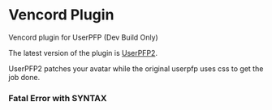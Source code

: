 # Vencord Plugin
Vencord plugin for UserPFP (Dev Build Only)

The latest version of the plugin is [UserPFP2](https://github.com/UserPFP/vencordplugin/tree/main/userpfp2).

UserPFP2 patches your avatar while the original userpfp uses css to get the job done.

### Fatal Error with SYNTAX
